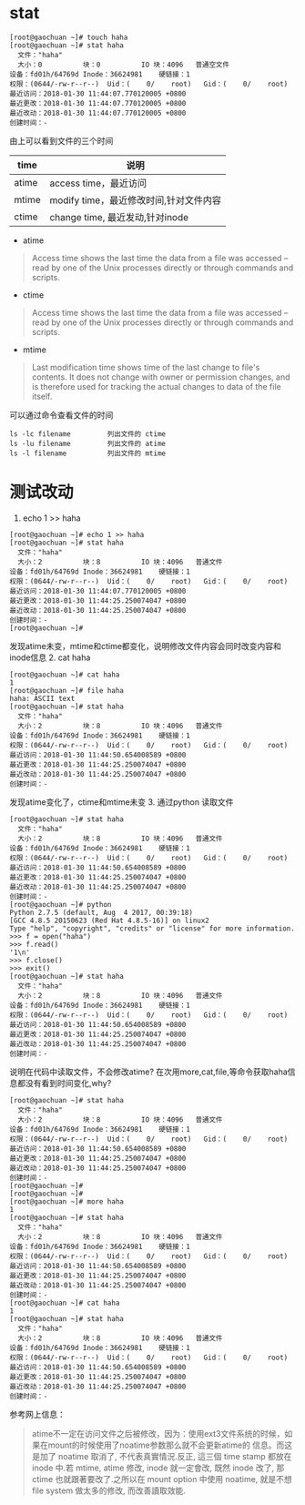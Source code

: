 # stat
```
[root@gaochuan ~]# touch haha
[root@gaochuan ~]# stat haha
  文件："haha"
  大小：0         	块：0          IO 块：4096   普通空文件
设备：fd01h/64769d	Inode：36624981    硬链接：1
权限：(0644/-rw-r--r--)  Uid：(    0/    root)   Gid：(    0/    root)
最近访问：2018-01-30 11:44:07.770120005 +0800
最近更改：2018-01-30 11:44:07.770120005 +0800
最近改动：2018-01-30 11:44:07.770120005 +0800
创建时间：-
```
由上可以看到文件的三个时间

| time  | 说明                        |
| ----- | ------------------------- |
| atime | access time，最近访问          |
| mtime | modify time，最近修改时间,针对文件内容 |
| ctime | change time, 最近发动,针对inode |

- atime
> Access time shows the last time the data from a file was accessed – read by one of the Unix processes directly or through commands and scripts.
- ctime 
> Access time shows the last time the data from a file was accessed – read by one of the Unix processes directly or through commands and scripts.
- mtime 
> Last modification time shows time of the  last change to file's contents. It does not change with owner or permission changes, and is therefore used for tracking the actual changes to data of the file itself.

可以通过命令查看文件的时间
```
ls -lc filename         列出文件的 ctime
ls -lu filename         列出文件的 atime
ls -l filename          列出文件的 mtime 
```

# 测试改动
1. echo 1 >> haha
```
[root@gaochuan ~]# echo 1 >> haha
[root@gaochuan ~]# stat haha
  文件："haha"
  大小：2         	块：8          IO 块：4096   普通文件
设备：fd01h/64769d	Inode：36624981    硬链接：1
权限：(0644/-rw-r--r--)  Uid：(    0/    root)   Gid：(    0/    root)
最近访问：2018-01-30 11:44:07.770120005 +0800
最近更改：2018-01-30 11:44:25.250074047 +0800
最近改动：2018-01-30 11:44:25.250074047 +0800
创建时间：-
[root@gaochuan ~]#
```
发现atime未变，mtime和ctime都变化，说明修改文件内容会同时改变内容和inode信息
2. cat haha
```
[root@gaochuan ~]# cat haha
1
[root@gaochuan ~]# file haha
haha: ASCII text
[root@gaochuan ~]# stat haha
  文件："haha"
  大小：2         	块：8          IO 块：4096   普通文件
设备：fd01h/64769d	Inode：36624981    硬链接：1
权限：(0644/-rw-r--r--)  Uid：(    0/    root)   Gid：(    0/    root)
最近访问：2018-01-30 11:44:50.654008589 +0800
最近更改：2018-01-30 11:44:25.250074047 +0800
最近改动：2018-01-30 11:44:25.250074047 +0800
创建时间：-
```
发现atime变化了，ctime和mtime未变
3. 通过python 读取文件
```
[root@gaochuan ~]# stat haha
  文件："haha"
  大小：2         	块：8          IO 块：4096   普通文件
设备：fd01h/64769d	Inode：36624981    硬链接：1
权限：(0644/-rw-r--r--)  Uid：(    0/    root)   Gid：(    0/    root)
最近访问：2018-01-30 11:44:50.654008589 +0800
最近更改：2018-01-30 11:44:25.250074047 +0800
最近改动：2018-01-30 11:44:25.250074047 +0800
创建时间：-
[root@gaochuan ~]# python
Python 2.7.5 (default, Aug  4 2017, 00:39:18)
[GCC 4.8.5 20150623 (Red Hat 4.8.5-16)] on linux2
Type "help", "copyright", "credits" or "license" for more information.
>>> f = open("haha")
>>> f.read()
'1\n'
>>> f.close()
>>> exit()
[root@gaochuan ~]# stat haha
  文件："haha"
  大小：2         	块：8          IO 块：4096   普通文件
设备：fd01h/64769d	Inode：36624981    硬链接：1
权限：(0644/-rw-r--r--)  Uid：(    0/    root)   Gid：(    0/    root)
最近访问：2018-01-30 11:44:50.654008589 +0800
最近更改：2018-01-30 11:44:25.250074047 +0800
最近改动：2018-01-30 11:44:25.250074047 +0800
创建时间：-
```
说明在代码中读取文件，不会修改atime?
在次用more,cat,file,等命令获取haha信息都没有看到时间变化,why?
```
[root@gaochuan ~]# stat haha
  文件："haha"
  大小：2         	块：8          IO 块：4096   普通文件
设备：fd01h/64769d	Inode：36624981    硬链接：1
权限：(0644/-rw-r--r--)  Uid：(    0/    root)   Gid：(    0/    root)
最近访问：2018-01-30 11:44:50.654008589 +0800
最近更改：2018-01-30 11:44:25.250074047 +0800
最近改动：2018-01-30 11:44:25.250074047 +0800
创建时间：-
[root@gaochuan ~]#
[root@gaochuan ~]#
[root@gaochuan ~]# more haha
1
[root@gaochuan ~]# stat haha
  文件："haha"
  大小：2         	块：8          IO 块：4096   普通文件
设备：fd01h/64769d	Inode：36624981    硬链接：1
权限：(0644/-rw-r--r--)  Uid：(    0/    root)   Gid：(    0/    root)
最近访问：2018-01-30 11:44:50.654008589 +0800
最近更改：2018-01-30 11:44:25.250074047 +0800
最近改动：2018-01-30 11:44:25.250074047 +0800
创建时间：-
[root@gaochuan ~]# cat haha
1
[root@gaochuan ~]# stat haha
  文件："haha"
  大小：2         	块：8          IO 块：4096   普通文件
设备：fd01h/64769d	Inode：36624981    硬链接：1
权限：(0644/-rw-r--r--)  Uid：(    0/    root)   Gid：(    0/    root)
最近访问：2018-01-30 11:44:50.654008589 +0800
最近更改：2018-01-30 11:44:25.250074047 +0800
最近改动：2018-01-30 11:44:25.250074047 +0800
创建时间：-
```

参考网上信息：  
 > atime不一定在访问文件之后被修改，因为：使用ext3文件系统的时候，如果在mount的时候使用了noatime参数那么就不会更新atime的 信息。而这是加了 noatime 取消了, 不代表真實情況.反正, 這三個 time stamp 都放在 inode 中.若 mtime, atime 修改, inode 就一定會改, 既然 inode 改了, 那 ctime 也就跟著要改了.之所以在 mount option 中使用 noatime, 就是不想 file system 做太多的修改, 而改善讀取效能.